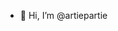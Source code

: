 - 👋 Hi, I’m @artiepartie

<!---
artiepartie/artiepartie is a ✨ special ✨ repository because its `README.md` (this file) appears on your GitHub profile.
You can click the Preview link to take a look at your changes.
--->
